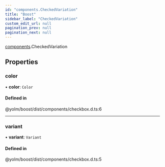 ```yaml
---
id: "components.CheckedVariation"
title: "Boost"
sidebar_label: "CheckedVariation"
custom_edit_url: null
pagination_prev: null
pagination_next: null
---
```


[components](../namespaces/components.md).CheckedVariation

## Properties

### color

• **color**: `Color`

#### Defined in

@yolm/boost/dist/components/checkbox.d.ts:6

___

### variant

• **variant**: `Variant`

#### Defined in

@yolm/boost/dist/components/checkbox.d.ts:5
